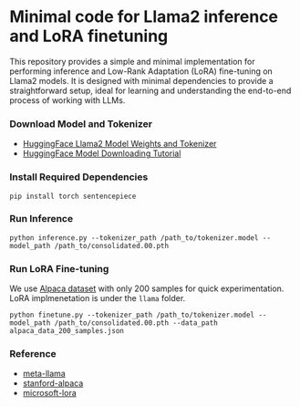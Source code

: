 # Minimal code for Llama2 inference and LoRA finetuning

This repository provides a simple and minimal implementation for performing inference and Low-Rank Adaptation (LoRA) fine-tuning on Llama2 models. It is designed with minimal dependencies to provide a straightforward setup, ideal for learning and understanding the end-to-end process of working with LLMs.

### Download Model and Tokenizer
* [HuggingFace Llama2 Model Weights and Tokenizer](https://huggingface.co/meta-llama/Llama-2-7b/tree/main)
* [HuggingFace Model Downloading Tutorial](https://huggingface.co/docs/hub/en/models-downloading)

### Install Required Dependencies
```
pip install torch sentencepiece
```

### Run Inference
```
python inference.py --tokenizer_path /path_to/tokenizer.model --model_path /path_to/consolidated.00.pth
```

### Run LoRA Fine-tuning
We use [Alpaca dataset](https://huggingface.co/datasets/tatsu-lab/alpaca) with only 200 samples for quick experimentation. LoRA implmenetation is under the `llama` folder.
```
python finetune.py --tokenizer_path /path_to/tokenizer.model --model_path /path_to/consolidated.00.pth --data_path alpaca_data_200_samples.json
```


### Reference
* [meta-llama](https://github.com/meta-llama/llama)
* [stanford-alpaca](https://github.com/tatsu-lab/stanford_alpaca)
* [microsoft-lora](https://github.com/microsoft/LoRA)